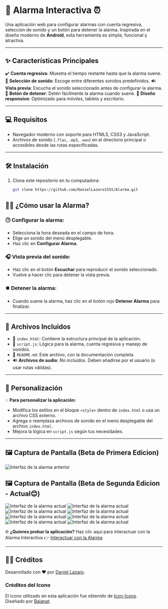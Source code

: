 # 🚀 **Alarma Interactiva** ⏰

Una aplicación web para configurar alarmas con cuenta regresiva, selección de sonido y un botón para detener la alarma. Inspirada en el diseño moderno de **Android**, esta herramienta es simple, funcional y atractiva.

---

## ✨ **Características Principales**

✔️ **Cuenta regresiva**: Muestra el tiempo restante hasta que la alarma suene.
🎵 **Selección de sonido**: Escoge entre diferentes sonidos predefinidos.
🔊 **Vista previa**: Escucha el sonido seleccionado antes de configurar la alarma.
🛑 **Botón de detener**: Detén fácilmente la alarma cuando suene.
📱 **Diseño responsivo**: Optimizado para móviles, tablets y escritorio.

---

## 💻 **Requisitos**

- Navegador moderno con soporte para HTML5, CSS3 y JavaScript.
- Archivos de sonido (`.flac`, `.mp3`, `.wav`) en el directorio principal o accesibles desde las rutas especificadas.

---

## 🛠️ **Instalación**

1. Clona este repositorio en tu computadora:
   ```bash
   git clone https://github.com/DanielLazaro1555/Alarma.git
   ```

## 🧑‍💻 **¿Cómo usar la Alarma?**

### 🕒 **Configurar la alarma**:

- Selecciona la hora deseada en el campo de hora.
- Elige un sonido del menú desplegable.
- Haz clic en **Configurar Alarma**.

### 🎧 **Vista previa del sonido**:

- Haz clic en el botón **Escuchar** para reproducir el sonido seleccionado.
- Vuelve a hacer clic para detener la vista previa.

### ⏹️ **Detener la alarma**:

- Cuando suene la alarma, haz clic en el botón rojo **Detener Alarma** para finalizar.

---

## 📂 **Archivos Incluidos**

- 📄 `index.html`: Contiene la estructura principal de la aplicación.
- 📜 `script.js`: Lógica para la alarma, cuenta regresiva y manejo de sonidos.
- 📘 `README.md`: Este archivo, con la documentación completa.
- 🔊 **Archivos de audio**: _No incluidos_. Deben añadirse por el usuario (o usar rutas válidas).

---

## 🎨 **Personalización**

💡 **Para personalizar la aplicación**:

- Modifica los estilos en el bloque `<style>` dentro de `index.html` o usa un archivo CSS externo.
- Agrega o reemplaza archivos de sonido en el menú desplegable del archivo `index.html`.
- Mejora la lógica en `script.js` según tus necesidades.

---

## 🖼️ **Captura de Pantalla (Beta de Primera Edicion)**

![Interfaz de la alarma anterior](./Captura%20desde%202024-12-23%2001-59-45.png)

## 🖼️ **Captura de Pantalla (Beta de Segunda Edicion - Actual😊)**

![Interfaz de la alarma actual](./Capturas/Captura%20desde%202025-02-09%2005-08-48.png)
![Interfaz de la alarma actual](./Capturas/Captura%20desde%202025-02-09%2005-08-54.png)
![Interfaz de la alarma actual](./Capturas/Captura%20desde%202025-02-09%2005-09-37.png)
![Interfaz de la alarma actual](./Capturas/Captura%20desde%202025-02-09%2005-09-44.png)
![Interfaz de la alarma actual](./Capturas/Captura%20desde%202025-02-09%2005-10-07.png)
![Interfaz de la alarma actual](./Capturas/Captura%20desde%202025-02-09%2005-10-11.png)
![Interfaz de la alarma actual](./Capturas/Screenshot_2025_02_09_05_11_44_209_com_duckduckgo_mobile_android.jpg)
![Interfaz de la alarma actual](./Capturas/Screenshot_2025_02_09_05_11_52_496_com_duckduckgo_mobile_android.jpg)

🌐 **¿Quieres probar la aplicación?**
Haz clic aquí para interactuar con la Alarma Interactiva 👉 [Interactuar con la Alarma](https://alarmainteractivadanielhuaman.netlify.app/)

---

## 👨‍💻 **Créditos**

Desarrollado con ❤️ por [Daniel Lazaro](https://github.com/DanielLazaro1555).

### Créditos del Icono

El icono utilizado en esta aplicación fue obtenido de [Icon-Icons](https://icon-icons.com/es/pack/Miscellanea-1-Icons/676).  
Diseñado por [Baianat](https://www.baianat.com/).
